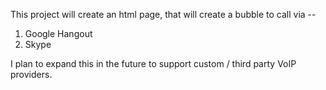 This project will create an html page, that will create a bubble to call via --

1. Google Hangout
2. Skype

I plan to expand this in the future to support custom / third party VoIP providers.

